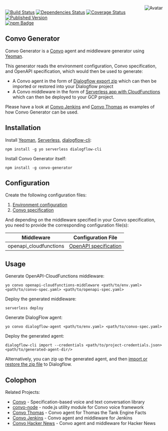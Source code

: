 <img align="right" src="https://raw.github.com/cliffano/convo-generator/master/avatar.jpg" alt="Avatar"/>

[![Build Status](https://img.shields.io/travis/cliffano/convo-generator.svg)](http://travis-ci.org/cliffano/convo-generator)
[![Dependencies Status](https://img.shields.io/david/cliffano/convo-generator.svg)](http://david-dm.org/cliffano/convo-generator)
[![Coverage Status](https://img.shields.io/coveralls/cliffano/convo-generator.svg)](https://coveralls.io/r/cliffano/convo-generator?branch=master)
[![Published Version](https://img.shields.io/npm/v/generator-convo.svg)](http://www.npmjs.com/package/generator-convo)
<br/>
[![npm Badge](https://nodei.co/npm/convo-generator.png)](http://npmjs.org/package/convo-generator)

Convo Generator
---------------

Convo Generator is a [Convo](http://github.com/cliffano/convo) agent and middleware generator using [Yeoman](http://yeoman.io/).

This generator reads the environment configuration, Convo specification, and OpenAPI specification, which would then be used to generate:

* A Convo agent in the form of [Dialogflow export zip](https://dialogflow.com/docs/agents/export-import-restore) which can then be imported or restored into your Dialogflow project
* A Convo middleware in the form of [Serverless app with CloudFunctions](https://github.com/serverless/serverless-google-cloudfunctions) which can then be deployed to your GCP project.

Please have a look at [Convo Jenkins](http://github.com/cliffano/convo-jenkins) and [Convo Thomas](http://github.com/cliffano/convo-thomas) as examples of how Convo Generator can be used.

Installation
------------

Install [Yeoman](http://yeoman.io/), [Serverless](https://serverless.com/), [dialogflow-cli](https://www.npmjs.com/package/dialogflow-cli):

    npm install -g yo serverless dialogflow-cli

Install Convo Generator itself:

    npm install -g convo-generator

Configuration
-------------

Create the following configuration files:

1. [Environment configuration](https://github.com/cliffano/convo/blob/master/docs/environment-configuration.md)
2. [Convo specification](https://github.com/cliffano/convo/blob/master/docs/convo-specification.md)

And depending on the middleware specified in your Convo specification, you need to provide the corresponding configuration file(s):

| Middleware | Configuration File |
|------------|--------------------|
| openapi_cloudfunctions | [OpenAPI specification](https://github.com/cliffano/convo/blob/master/docs/openapi-specification.md) |

Usage
-----

Generate OpenAPI-CloudFunctions middleware:

    yo convo openapi-cloudfunctions-middleware <path/to/env.yaml> <path/to/convo-spec.yaml> <path/to/openapi-spec.yaml>

Deploy the generated middleware:

    serverless deploy

Generate DialogFlow agent:

    yo convo dialogflow-agent <path/to/env.yaml> <path/to/convo-spec.yaml>

Deploy the generated agent:

    dialogflow-cli import --credentials <path/to/project-credentials.json> <path/to/generated-agent-dir/>

Alternatively, you can zip up the generated agent, and then [import or restore the zip file](https://dialogflow.com/docs/agents/export-import-restore) to Dialogflow.

Colophon
--------

Related Projects:

* [Convo](http://github.com/cliffano/convo) - Specification-based voice and text conversation library
* [convo-node](http://github.com/cliffano/convo-node) - node.js utility module for Convo voice framework
* [Convo Thomas](http://github.com/cliffano/convo-thomas) - Convo agent for Thomas the Tank Engine Facts
* [Convo Jenkins](http://github.com/cliffano/convo-jenkins) - Convo agent and middleware for Jenkins
* [Convo Hacker News](http://github.com/cliffano/convo-hacker-news) - Convo agent and middleware for Hacker News
